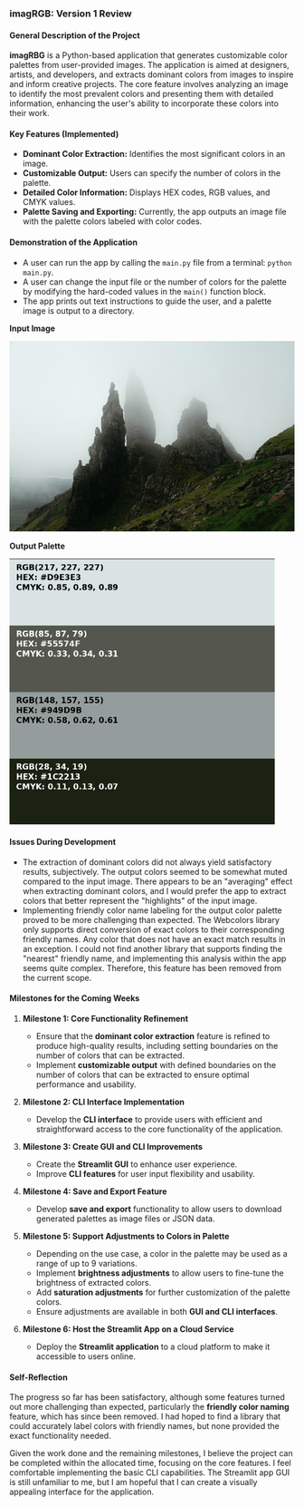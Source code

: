 ### imagRGB: Version 1 Review

#### General Description of the Project

**imagRBG** is a Python-based application that generates customizable color palettes from user-provided images. The application is aimed at designers, artists, and developers, and extracts dominant colors from images to inspire and inform creative projects. The core feature involves analyzing an image to identify the most prevalent colors and presenting them with detailed information, enhancing the user's ability to incorporate these colors into their work.

#### Key Features (Implemented)

- **Dominant Color Extraction:** Identifies the most significant colors in an image.
- **Customizable Output:** Users can specify the number of colors in the palette.
- **Detailed Color Information:** Displays HEX codes, RGB values, and CMYK values.
- **Palette Saving and Exporting:** Currently, the app outputs an image file with the palette colors labeled with color codes.

#### Demonstration of the Application

- A user can run the app by calling the `main.py` file from a terminal: `python main.py`.
- A user can change the input file or the number of colors for the palette by modifying the hard-coded values in the `main()` function block.
- The app prints out text instructions to guide the user, and a palette image is output to a directory.

**Input Image**

![example-input-image](../example-images/fog-mountain-green-landscape.jpg)

**Output Palette**

![result-color-palette](./palette-ss.png)

#### Issues During Development

- The extraction of dominant colors did not always yield satisfactory results, subjectively. The output colors seemed to be somewhat muted compared to the input image. There appears to be an "averaging" effect when extracting dominant colors, and I would prefer the app to extract colors that better represent the "highlights" of the input image.
- Implementing friendly color name labeling for the output color palette proved to be more challenging than expected. The Webcolors library only supports direct conversion of exact colors to their corresponding friendly names. Any color that does not have an exact match results in an exception. I could not find another library that supports finding the "nearest" friendly name, and implementing this analysis within the app seems quite complex. Therefore, this feature has been removed from the current scope.

#### Milestones for the Coming Weeks

1. **Milestone 1: Core Functionality Refinement**

   - Ensure that the **dominant color extraction** feature is refined to produce high-quality results, including setting boundaries on the number of colors that can be extracted.
   - Implement **customizable output** with defined boundaries on the number of colors that can be extracted to ensure optimal performance and usability.

2. **Milestone 2: CLI Interface Implementation**

   - Develop the **CLI interface** to provide users with efficient and straightforward access to the core functionality of the application.

3. **Milestone 3: Create GUI and CLI Improvements**

   - Create the **Streamlit GUI** to enhance user experience.
   - Improve **CLI features** for user input flexibility and usability.

4. **Milestone 4: Save and Export Feature**

   - Develop **save and export** functionality to allow users to download generated palettes as image files or JSON data.

5. **Milestone 5: Support Adjustments to Colors in Palette**

   - Depending on the use case, a color in the palette may be used as a range of up to 9 variations.
   - Implement **brightness adjustments** to allow users to fine-tune the brightness of extracted colors.
   - Add **saturation adjustments** for further customization of the palette colors.
   - Ensure adjustments are available in both **GUI and CLI interfaces**.

6. **Milestone 6: Host the Streamlit App on a Cloud Service**

   - Deploy the **Streamlit application** to a cloud platform to make it accessible to users online.

#### Self-Reflection

The progress so far has been satisfactory, although some features turned out more challenging than expected, particularly the **friendly color naming** feature, which has since been removed. I had hoped to find a library that could accurately label colors with friendly names, but none provided the exact functionality needed.

Given the work done and the remaining milestones, I believe the project can be completed within the allocated time, focusing on the core features. I feel comfortable implementing the basic CLI capabilities. The Streamlit app GUI is still unfamiliar to me, but I am hopeful that I can create a visually appealing interface for the application.

